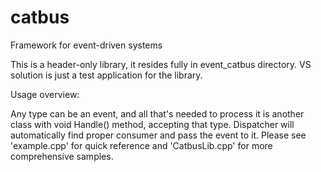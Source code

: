 # catbus
Framework for event-driven systems

This is a header-only library, it resides fully in event_catbus directory. VS solution is just a test application for the library.

Usage overview:

Any type can be an event, and all that's needed to process it is another class with void Handle() method,
accepting that type. Dispatcher will automatically find proper consumer and pass the event to it.
Please see 'example.cpp' for quick reference and 'CatbusLib.cpp' for more comprehensive samples.
